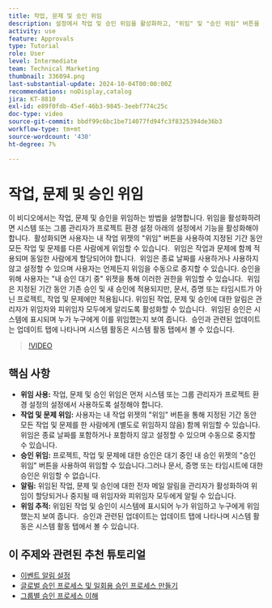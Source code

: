 ```yaml
---
title: 작업, 문제 및 승인 위임
description: 설정에서 작업 및 승인 위임을 활성화하고, "위임" 및 "승인 위임" 버튼을 활용하고, 할당에 대한 이메일 알림을 설정하고, 명확한 감독을 위해 업데이트 및 시스템 활동을 추적하여 위임 워크플로를 간소화합니다.
activity: use
feature: Approvals
type: Tutorial
role: User
level: Intermediate
team: Technical Marketing
thumbnail: 336094.png
last-substantial-update: 2024-10-04T00:00:00Z
recommendations: noDisplay,catalog
jira: KT-8810
exl-id: e89f0fdb-45ef-46b3-9845-3eebf774c25c
doc-type: video
source-git-commit: bbdf99c6bc1be714077fd94fc3f8325394de36b3
workflow-type: tm+mt
source-wordcount: '430'
ht-degree: 7%

---
```


# 작업, 문제 및 승인 위임

이 비디오에서는 작업, 문제 및 승인을 위임하는 방법을 설명합니다. &#x200B; 위임을 활성화하려면 시스템 또는 그룹 관리자가 프로젝트 환경 설정 아래의 설정에서 기능을 활성화해야 합니다. &#x200B; 활성화되면 사용자는 내 작업 위젯의 &quot;위임&quot; 버튼을 사용하여 지정된 기간 동안 모든 작업 및 문제를 다른 사람에게 위임할 수 있습니다. &#x200B; 위임은 작업과 문제에 함께 적용되며 동일한 사람에게 할당되어야 합니다. &#x200B; 위임은 종료 날짜를 사용하거나 사용하지 않고 설정할 수 있으며 사용자는 언제든지 위임을 수동으로 중지할 수 있습니다. &#x200B;
승인을 위해 사용자는 &quot;내 승인 대기 중&quot; 위젯을 통해 이러한 권한을 위임할 수 있습니다. &#x200B; 위임은 지정된 기간 동안 기존 승인 및 새 승인에 적용되지만, 문서, 증명 또는 타임시트가 아닌 프로젝트, 작업 및 문제에만 적용됩니다. &#x200B; 위임된 작업, 문제 및 승인에 대한 알림은 관리자가 위임자와 피위임자 모두에게 알리도록 활성화할 수 있습니다. &#x200B;
위임된 승인은 시스템에 표시되며 누가 누구에게 이를 위임했는지 보여 줍니다. &#x200B; 승인과 관련된 업데이트는 업데이트 탭에 나타나며 시스템 활동은 시스템 활동 탭에서 볼 수 있습니다. &#x200B;


>[!VIDEO](https://video.tv.adobe.com/v/3446383/?quality=12&learn=on&enablevpops=1&captions=kor)

## 핵심 사항

* **위임 사용:** 작업, 문제 및 승인 위임은 먼저 시스템 또는 그룹 관리자가 프로젝트 환경 설정의 설정에서 사용하도록 설정해야 합니다.
* **작업 및 문제 위임:** 사용자는 내 작업 위젯의 &quot;위임&quot; 버튼을 통해 지정된 기간 동안 모든 작업 및 문제를 한 사람에게 (별도로 위임하지 않음) 함께 위임할 수 있습니다. &#x200B; 위임은 종료 날짜를 포함하거나 포함하지 않고 설정할 수 있으며 수동으로 중지할 수 있습니다.
* **승인 위임:** 프로젝트, 작업 및 문제에 대한 승인은 대기 중인 내 승인 위젯의 &quot;승인 위임&quot; 버튼을 사용하여 위임할 수 있습니다. &#x200B; 그러나 문서, 증명 또는 타임시트에 대한 승인은 위임할 수 없습니다.
* **알림:** 위임된 작업, 문제 및 승인에 대한 전자 메일 알림을 관리자가 활성화하여 위임이 할당되거나 중지될 때 위임자와 피위임자 모두에게 알릴 수 있습니다.
* **위임 추적:** 위임된 작업 및 승인이 시스템에 표시되어 누가 위임하고 누구에게 위임했는지 보여 줍니다. &#x200B; 승인과 관련된 업데이트는 업데이트 탭에 나타나며 시스템 활동은 시스템 활동 탭에서 볼 수 있습니다.


## 이 주제와 관련된 추천 튜토리얼

* [이벤트 알림 설정](/help/administration-and-setup/email-and-in-app-notifications/admin-set-up-event-notifications.md)
* [글로벌 승인 프로세스 및 일회용 승인 프로세스 만들기](/help/manage-work/approval-processes-and-milestone-paths/create-a-single-use-approval-process.md)
* [그룹별 승인 프로세스 이해](/help/administration-and-setup/approval-processes-and-milestone-paths/group-specific-approval-processes.md)


